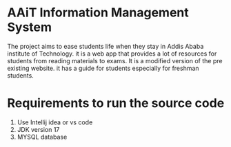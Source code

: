 # AAiT Information Management System

The project aims to ease students life when they stay in Addis Ababa institute of Technology. it is a web app that provides a lot of resources for students from reading materials to exams. It is a modified version of the pre existing website. it has a guide for students especially for freshman students.

# Requirements to run the source code
1. Use Intellij idea or vs code
2. JDK version 17
3. MYSQL database

